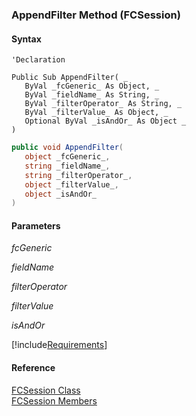 ﻿### AppendFilter Method (FCSession)

#### Syntax

```vbnet
'Declaration

Public Sub AppendFilter( _
   ByVal _fcGeneric_ As Object, _
   ByVal _fieldName_ As String, _
   ByVal _filterOperator_ As String, _
   ByVal _filterValue_ As Object, _
   Optional ByVal _isAndOr_ As Object _
) 
```

```csharp
public void AppendFilter( 
   object _fcGeneric_,
   string _fieldName_,
   string _filterOperator_,
   object _filterValue_,
   object _isAndOr_
)
```

#### Parameters

_fcGeneric_

_fieldName_

_filterOperator_

_filterValue_

_isAndOr_

[!include[Requirements](../partials/requirements.md)]

#### Reference

[FCSession Class](FChoice.Foundation.Clarify.Compatibility~FChoice.Foundation.Clarify.Compatibility.FCSession.md)  
[FCSession Members](FChoice.Foundation.Clarify.Compatibility~FChoice.Foundation.Clarify.Compatibility.FCSession_members.md)